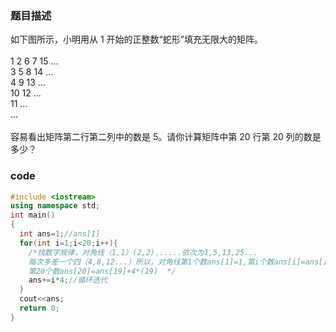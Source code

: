 ### 题目描述

如下图所示，小明用从 1 开始的正整数“蛇形”填充无限大的矩阵。<br>
<br>1 2 6 7 15 ...<br>
3 5 8 14 ...<br>
4 9 13 ...<br>
10 12 ...<br>
11 ...<br>
...<br>
<br>容易看出矩阵第二行第二列中的数是 5。请你计算矩阵中第 20 行第 20 列的数是多少？

### code
```c++
#include <iostream>
using namespace std;
int main()
{
  int ans=1;//ans[1]
  for(int i=1;i<20;i++){
    /*找数字规律，对角线（1,1）(2,2)......依次为1,5,13,25...
    每次多差一个四（4,8,12...）所以，对角线第1个数ans[1]=1,第i个数ans[i]=ans[i-1]+4*(i-1)
    第20个数ans[20]=ans[19]+4*(19)  */
    ans+=i*4;//循环迭代
  }
  cout<<ans;
  return 0;
}
```



